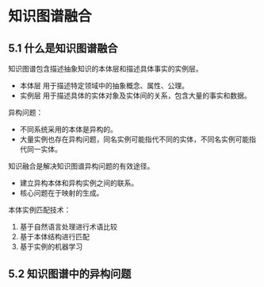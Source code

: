 # 知识图谱融合

## 5.1 什么是知识图谱融合

知识图谱包含描述抽象知识的本体层和描述具体事实的实例层。

- 本体层 用于描述特定领域中的抽象概念、属性、公理。
- 实例层 用于描述具体的实体对象及实体间的关系，包含大量的事实和数据。

异构问题：

- 不同系统采用的本体是异构的。
- 大量实例也存在异构问题，同名实例可能指代不同的实体，不同名实例可能指代同一实体。

知识融合是解决知识图谱异构问题的有效途径。

- 建立异构本体和异构实例之间的联系。
- 核心问题在于映射的生成。

本体实例匹配技术：

1. 基于自然语言处理进行术语比较
2. 基于本体结构进行匹配
3. 基于实例的机器学习

## 5.2 知识图谱中的异构问题

